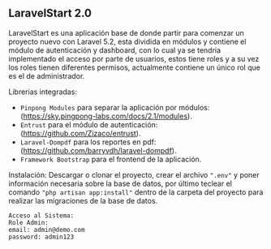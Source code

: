 ## LaravelStart 2.0

LaravelStart es una aplicación base de donde partir para comenzar un proyecto nuevo con Laravel 5.2, esta dividida en módulos y contiene el módulo de autenticación y dashboard, con lo cual ya se tendria implementado el acceso por parte de usuarios, estos tiene roles y a su vez los roles tienen diferentes permisos, actualmente contiene un único rol que es el de administrador.

Librerias integradas:
- `Pinpong Modules` para separar la aplicación por módulos: (https://sky.pingpong-labs.com/docs/2.1/modules).
- `Entrust` para el módulo de autenticación: (https://github.com/Zizaco/entrust).
- `Laravel-Dompdf` para los reportes en pdf: (https://github.com/barryvdh/laravel-dompdf).
- `Framework Bootstrap` para el frontend de la aplicación.

Instalación: 
Descargar o clonar el proyecto, crear el archivo `".env"` y poner información necesaria sobre la base de datos, por último teclear el comando `"php artisan app:install"` dentro de la carpeta del proyecto para realizar las migraciones de la base de datos.

```
Acceso al Sistema:
Role Admin:
email: admin@demo.com
password: admin123
```
